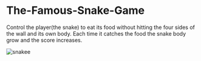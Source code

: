 # The-Famous-Snake-Game
Control the player(the snake) to eat its food without hitting the four sides of the wall and its own body. Each time it catches the food the snake body grow and the score increases.

![snakee](https://user-images.githubusercontent.com/98696294/153759380-1d88a3dd-bfc7-4ee6-94b8-225ae19994b0.gif)
